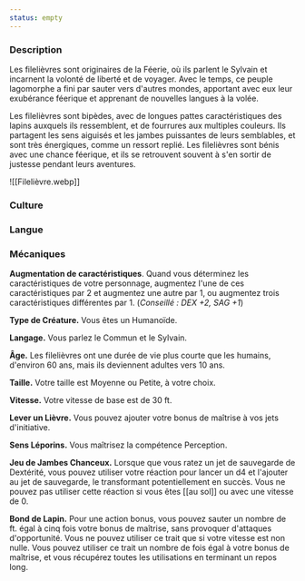 ```yaml
---
status: empty
---
```

### Description

Les filelièvres sont originaires de la Féerie, où ils parlent le Sylvain et incarnent la volonté de liberté et de voyager. Avec le temps, ce peuple lagomorphe a fini par sauter vers d'autres mondes, apportant avec eux leur exubérance féerique et apprenant de nouvelles langues à la volée.

Les filelièvres sont bipèdes, avec de longues pattes caractéristiques des lapins auxquels ils ressemblent, et de fourrures aux multiples couleurs. Ils partagent les sens aiguisés et les jambes puissantes de leurs semblables, et sont très énergiques, comme un ressort replié. Les filelièvres sont bénis avec une chance féerique, et ils se retrouvent souvent à s'en sortir de justesse pendant leurs aventures.

![[Filelièvre.webp]]

### Culture

### Langue

### Mécaniques

**Augmentation de caractéristiques**. Quand vous déterminez les caractéristiques de votre personnage, augmentez l'une de ces caractéristiques par 2 et augmentez une autre par 1, ou augmentez trois caractéristiques différentes par 1. (*Conseillé : DEX +2, SAG +1*)

**Type de Créature.** Vous êtes un Humanoïde.

**Langage.** Vous parlez le Commun et le Sylvain.

**Âge.** Les filelièvres ont une durée de vie plus courte que les humains, d'environ 60 ans, mais ils deviennent adultes vers 10 ans.

**Taille.** Votre taille est Moyenne ou Petite, à votre choix.

**Vitesse.** Votre vitesse de base est de 30 ft.

**Lever un Lièvre.** Vous pouvez ajouter votre bonus de maîtrise à vos jets d'initiative.

**Sens Léporins.** Vous maîtrisez la compétence Perception.

**Jeu de Jambes Chanceux.** Lorsque que vous ratez un jet de sauvegarde de Dextérité, vous pouvez utiliser votre réaction pour lancer un d4 et l'ajouter au jet de sauvegarde, le transformant potentiellement en succès. Vous ne pouvez pas utiliser cette réaction si vous êtes [[au sol]] ou avec une vitesse de 0.

**Bond de Lapin.** Pour une action bonus, vous pouvez sauter un nombre de ft. égal à cinq fois votre bonus de maîtrise, sans provoquer d'attaques d'opportunité. Vous ne pouvez utiliser ce trait que si votre vitesse est non nulle. Vous pouvez utiliser ce trait un nombre de fois égal à votre bonus de maîtrise, et vous récupérez toutes les utilisations en terminant un repos long.

